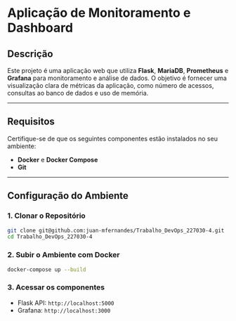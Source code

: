 # **Aplicação de Monitoramento e Dashboard**

## **Descrição**
Este projeto é uma aplicação web que utiliza **Flask**, **MariaDB**, **Prometheus** e **Grafana** para monitoramento e análise de dados. O objetivo é fornecer uma visualização clara de métricas da aplicação, como número de acessos, consultas ao banco de dados e uso de memória.

---

## **Requisitos**
Certifique-se de que os seguintes componentes estão instalados no seu ambiente:

- **Docker** e **Docker Compose**
- **Git**

---

## **Configuração do Ambiente**

### **1. Clonar o Repositório**
```bash
git clone git@github.com:juan-mfernandes/Trabalho_DevOps_227030-4.git
cd Trabalho_DevOps_227030-4
```
### **2. Subir o Ambiente com Docker**
```bash
docker-compose up --build
```
### **3. Acessar os componentes**

- Flask API: ```http://localhost:5000```
- Grafana: ```http://localhost:3000```

